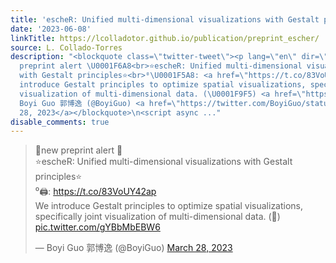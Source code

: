 ```yaml
---
title: 'escheR: Unified multi-dimensional visualizations with Gestalt principles'
date: '2023-06-08'
linkTitle: https://lcolladotor.github.io/publication/preprint_escher/
source: L. Collado-Torres
description: "<blockquote class=\"twitter-tweet\"><p lang=\"en\" dir=\"ltr\">\U0001F6A8new
  preprint alert \U0001F6A8<br>⭐️escheR: Unified multi-dimensional visualizations
  with Gestalt principles⭐️<br>⁰\U0001F5A8️: <a href=\"https://t.co/83VoUY42ap\">https://t.co/83VoUY42ap</a><br>We
  introduce Gestalt principles to optimize spatial visualizations, specifically joint
  visualization of multi-dimensional data. (\U0001F9F5) <a href=\"https://t.co/gYBbMbEBW6\">pic.twitter.com/gYBbMbEBW6</a></p>&mdash;
  Boyi Guo 郭博逸 (@BoyiGuo) <a href=\"https://twitter.com/BoyiGuo/status/1640674675448508417?ref_src=twsrc%5Etfw\">March
  28, 2023</a></blockquote>\n<script async ..."
disable_comments: true
---
```

<blockquote class="twitter-tweet"><p lang="en" dir="ltr">🚨new preprint alert 🚨<br>⭐️escheR: Unified multi-dimensional visualizations with Gestalt principles⭐️<br>⁰🖨️: <a href="https://t.co/83VoUY42ap">https://t.co/83VoUY42ap</a><br>We introduce Gestalt principles to optimize spatial visualizations, specifically joint visualization of multi-dimensional data. (🧵) <a href="https://t.co/gYBbMbEBW6">pic.twitter.com/gYBbMbEBW6</a></p>&mdash; Boyi Guo 郭博逸 (@BoyiGuo) <a href="https://twitter.com/BoyiGuo/status/1640674675448508417?ref_src=twsrc%5Etfw">March 28, 2023</a></blockquote>
<script async ...
